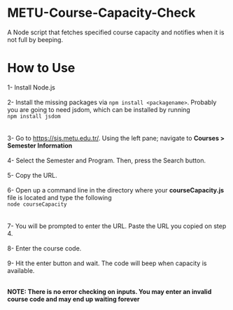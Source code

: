 # METU-Course-Capacity-Check
  A Node script that fetches specified course capacity and notifies when it is not full by beeping.
# How to Use
  1- Install Node.js
      <br></br>
  2- Install the missing packages via ```npm install <packagename>```. Probably you are going to need jsdom, which can be installed by running 
      <br>```npm install jsdom```</br>
      <br></br>
  3- Go to https://sis.metu.edu.tr/. Using the left pane; navigate to <b>Courses > Semester Information</b>
      <br></br>
  4- Select the Semester and Program. Then, press the Search button.
      <br></br>
  5- Copy the URL.
      <br></br>
  6- Open up a command line in the directory where your <b>courseCapacity.js</b> file is located and type the following
      <br>```node courseCapacity```</br>
      <br></br>
  7- You will be prompted to enter the URL. Paste the URL you copied on step 4.
      <br></br>
  8- Enter the course code.
      <br></br>
  9- Hit the enter button and wait. The code will beep when capacity is available.
      <br></br>

  <b>NOTE: There is no error checking on inputs. You may enter an invalid course code and may end up waiting forever </b>